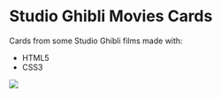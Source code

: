 # Studio Ghibli Movies Cards
 Cards from some Studio Ghibli films made with:
 * HTML5
 * CSS3
 
 <img src="https://i.pinimg.com/originals/26/1d/6d/261d6da02558faf131ca1714aa30a6db.gif">
 
